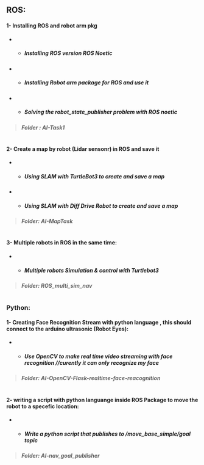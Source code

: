 ## ROS:
#### 1- Installing ROS and robot arm pkg  
- - ##### Installing ROS version ROS Noetic
- - ##### Installing Robot arm package for ROS and use it
- - ##### Solving the robot_state_publisher problem with ROS noetic
> ##### Folder :  **AI-Task1**

#
#### 2- Create a map by robot (Lidar sensonr) in ROS and save it 
- - ##### Using SLAM with TurtleBot3  to create and save a map 
- - ##### Using SLAM with Diff Drive Robot to create and save a map 
> ##### Folder:  **AI-MapTask**

#
 #### 3- Multiple robots in ROS in the same time:
- - ##### Multiple robots Simulation & control with Turtlebot3
> ##### Folder: **ROS_multi_sim_nav**
#
### Python:
#### 1- Creating Face Recognition Stream with python language , this should connect to the arduino ultrasonic (Robot Eyes): 
- - ##### Use OpenCV to make real time video streaming with face recognition  //curently it can only recognize my face 
> ##### Folder:  **AI-OpenCV-Flask-realtime-face-reacognition**
#
#### 2- writing a script with python languange inside ROS Package to move the robot to a specefic location: 
- - #####  Write a python script that publishes to /move_base_simple/goal topic
> ##### Folder:  **AI-nav_goal_publisher**


